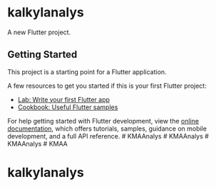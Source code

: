 # kalkylanalys

A new Flutter project.

## Getting Started

This project is a starting point for a Flutter application.

A few resources to get you started if this is your first Flutter project:

- [Lab: Write your first Flutter app](https://docs.flutter.dev/get-started/codelab)
- [Cookbook: Useful Flutter samples](https://docs.flutter.dev/cookbook)

For help getting started with Flutter development, view the
[online documentation](https://docs.flutter.dev/), which offers tutorials,
samples, guidance on mobile development, and a full API reference.
#   K M A A n a l y s  
 #   K M A A n a l y s  
 #   K M A A n a l y s  
 # KMAA
# kalkylanalys
